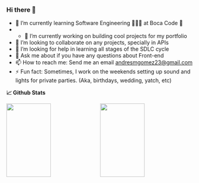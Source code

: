 ### Hi there 👋

- 🌱 I’m currently learning Software Engineering 👨🏽‍💻 at Boca Code 🏢
- - 🔭 I’m currently working on building cool projects for my portfolio
- 👯 I’m looking to collaborate on any projects, specially in APIs
- 🤔 I’m looking for help in learning all stages of the SDLC cycle
- 💬 Ask me about if you have any questions about Front-end
- 📫 How to reach me: Send me an email andresmgomez23@gmail.com
- ⚡ Fun fact: Sometimes, I work on the weekends setting up sound and lights for private parties. (Aka, birthdays, wedding, yatch, etc) 


**📈 Github Stats**
<p>
  <img align="left" src="https://github-readme-stats.vercel.app/api?username=andresmgomez&layout=compact&hide_border=true&show_icons=true&theme=react"   width="48%" height="192px"/>

  <img src="https://github-readme-stats.vercel.app/api/top-langs/?username=andresmgomez&langs_count=8&layout=compact&theme=react&hide_border=true&icon_color=F8D866&hide=Jupyter%20Notebook"  width="48%" height="192px"/>
</p>


